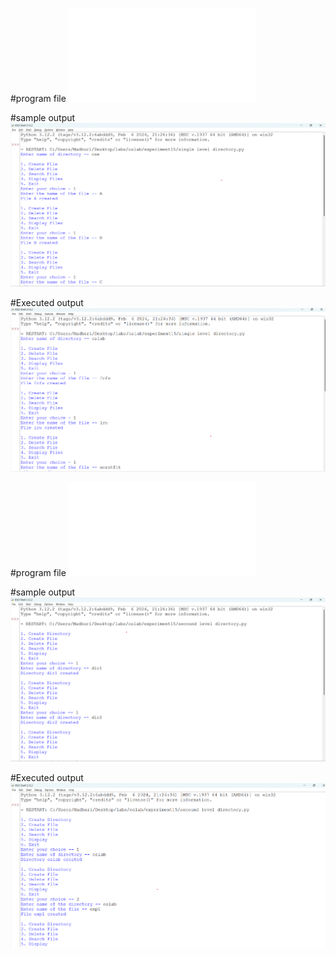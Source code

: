 #program file
![program file](singleleveldirectory.py)

#sample output
![sample output](singleleveldir_sample_op(1).png)

#Executed output
![Executed output](singleleveldir_executed_op(1).png)

#program file
![program file](secondleveldirectory.py)

#sample output
![sample output](secondleveldir_sample_op(1).png)

#Executed output
![Executed output](secondleveldir_executed_op(1).png)
